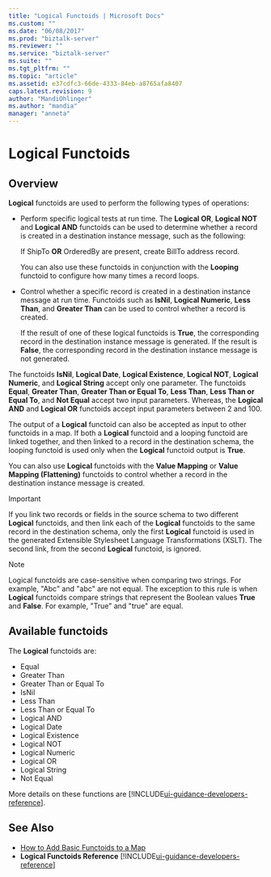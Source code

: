 ```yaml
---
title: "Logical Functoids | Microsoft Docs"
ms.custom: ""
ms.date: "06/08/2017"
ms.prod: "biztalk-server"
ms.reviewer: ""
ms.service: "biztalk-server"
ms.suite: ""
ms.tgt_pltfrm: ""
ms.topic: "article"
ms.assetid: e37cdfc3-66de-4333-84eb-a8765afa8407
caps.latest.revision: 9
author: "MandiOhlinger"
ms.author: "mandia"
manager: "anneta"
---
```

# Logical Functoids

## Overview
**Logical** functoids are used to perform the following types of operations:  
  
-   Perform specific logical tests at run time. The **Logical OR**, **Logical NOT** and **Logical AND** functoids can be used to determine whether a record is created in a destination instance message, such as the following:  
  
     If ShipTo **OR** OrderedBy are present, create BillTo address record.  
  
     You can also use these functoids in conjunction with the **Looping** functoid to configure how many times a record loops.  
  
-   Control whether a specific record is created in a destination instance message at run time. Functoids such as **IsNil**, **Logical Numeric**, **Less Than**, and **Greater Than** can be used to control whether a record is created.  
  
     If the result of one of these logical functoids is **True**, the corresponding record in the destination instance message is generated. If the result is **False**, the corresponding record in the destination instance message is not generated.  
  
 The functoids **IsNil**, **Logical Date**, **Logical Existence**, **Logical NOT**, **Logical Numeric**, and **Logical String** accept only one parameter. The functoids **Equal**, **Greater Than**, **Greater Than or Equal To**, **Less Than**, **Less Than or Equal To**, and **Not Equal** accept two input parameters. Whereas, the **Logical AND** and **Logical OR** functoids accept input parameters between 2 and 100.  
  
 The output of a **Logical** functoid can also be accepted as input to other functoids in a map. If both a **Logical** functoid and a looping functoid are linked together, and then linked to a record in the destination schema, the looping functoid is used only when the **Logical** functoid output is **True**.  
  
 You can also use **Logical** functoids with the **Value Mapping** or **Value Mapping (Flattening)** functoids to control whether a record in the destination instance message is created.  
  
> [!IMPORTANT]
>  If you link two records or fields in the source schema to two different **Logical** functoids, and then link each of the **Logical** functoids to the same record in the destination schema, only the first **Logical** functoid is used in the generated Extensible Stylesheet Language Transformations (XSLT). The second link, from the second **Logical** functoid, is ignored.  
  
> [!NOTE]
>  Logical functoids are case-sensitive when comparing two strings. For example, "Abc" and "abc" are not equal. The exception to this rule is when **Logical** functoids compare strings that represent the Boolean values **True** and **False**. For example, "True" and "true" are equal.  

## Available functoids  
 The **Logical** functoids are: 

* Equal
* Greater Than
* Greater Than or Equal To
* IsNil
* Less Than
* Less Than or Equal To
* Logical AND
* Logical Date
* Logical Existence
* Logical NOT
* Logical Numeric
* Logical OR
* Logical String
* Not Equal

More details on these functions are [!INCLUDE[ui-guidance-developers-reference](../includes/ui-guidance-developers-reference.md)].
  
## See Also  
-  [How to Add Basic Functoids to a Map](../core/how-to-add-basic-functoids-to-a-map.md)   
-  **Logical Functoids Reference** [!INCLUDE[ui-guidance-developers-reference](../includes/ui-guidance-developers-reference.md)]